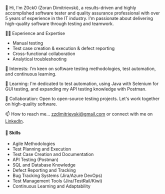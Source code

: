 👋 Hi, I'm Z0ck0 (Zoran Dimitrievski), a results-driven and highly accomplished software tester and quality assurance professional with over 5 years of experience in the IT industry. I'm passionate about delivering high-quality software through testing and teamwork.

👨‍💻 Experience and Expertise
- Manual testing
- Test case creation & execution & defect reporting
- Cross-functional collaboration
- Analytical troubleshooting

👀 Interests: I'm keen on software testing methodologies, test automation, and continuous learning.

🌱 Learning: I'm dedicated to test automation, using Java with Selenium for GUI testing, and expanding my API testing knowledge with Postman.

💞️ Collaboration: Open to open-source testing projects. Let's work together on high-quality software.

📫 How to reach me... zzdimitrievski@gmail.com or connect with me on [LinkedIn](https://www.linkedin.com/in/zoran-dimitrievski/).

#### 💪 Skills
- Agile Methodologies
- Test Planning and Execution
- Test Case Creation and Documentation
- API Testing (Postman)
- SQL and Database Knowledge
- Defect Reporting and Tracking
- Bug Tracking Systems (Jira/Azure DevOps)
- Test Management Tools (Jira/TestRail/Kiwi)
- Continuous Learning and Adaptability
